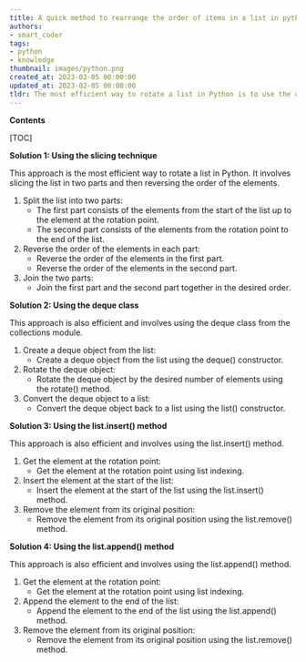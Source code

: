```yaml
---
title: A quick method to rearrange the order of items in a list in python
authors:
- smart_coder
tags:
- python
- knowledge
thumbnail: images/python.png
created_at: 2023-02-05 00:00:00
updated_at: 2023-02-05 00:00:00
tldr: The most efficient way to rotate a list in Python is to use the deque.rotate() function from the collections module.
---
```


**Contents**

[TOC]

**Solution 1: Using the slicing technique**

This approach is the most efficient way to rotate a list in Python. It involves slicing the list in two parts and then reversing the order of the elements.

1. Split the list into two parts:
   - The first part consists of the elements from the start of the list up to the element at the rotation point. 
   - The second part consists of the elements from the rotation point to the end of the list.
2. Reverse the order of the elements in each part:
   - Reverse the order of the elements in the first part. 
   - Reverse the order of the elements in the second part.
3. Join the two parts:
   - Join the first part and the second part together in the desired order.

**Solution 2: Using the deque class**

This approach is also efficient and involves using the deque class from the collections module. 

1. Create a deque object from the list:
   - Create a deque object from the list using the deque() constructor. 
2. Rotate the deque object:
   - Rotate the deque object by the desired number of elements using the rotate() method.
3. Convert the deque object to a list:
   - Convert the deque object back to a list using the list() constructor. 

**Solution 3: Using the list.insert() method**

This approach is also efficient and involves using the list.insert() method.

1. Get the element at the rotation point:
   - Get the element at the rotation point using list indexing. 
2. Insert the element at the start of the list:
   - Insert the element at the start of the list using the list.insert() method. 
3. Remove the element from its original position:
   - Remove the element from its original position using the list.remove() method. 

**Solution 4: Using the list.append() method**

This approach is also efficient and involves using the list.append() method.

1. Get the element at the rotation point:
   - Get the element at the rotation point using list indexing. 
2. Append the element to the end of the list:
   - Append the element to the end of the list using the list.append() method. 
3. Remove the element from its original position:
   - Remove the element from its original position using the list.remove() method.
